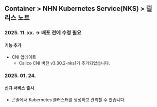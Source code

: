 ## Container > NHN Kubernetes Service(NKS) > 릴리스 노트

### 2025. 11. xx. -> 배포 전에 수정 필요

#### 기능 추가
* CNI 업데이트
    * Calico CNI 버전 v3.30.2-nks1가 추가되었습니다.

### 2025. 01. 24.
#### 신규 서비스 출시
* 콘솔에서 Kubernetes 클러스터를 생성하고 관리할 수 있습니다.
